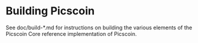 Building Picscoin
================

See doc/build-*.md for instructions on building the various
elements of the Picscoin Core reference implementation of Picscoin.
